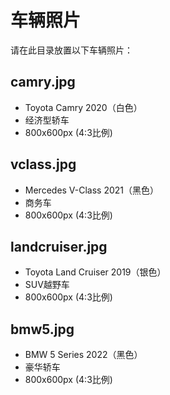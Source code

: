 # 车辆照片

请在此目录放置以下车辆照片：

## camry.jpg
- Toyota Camry 2020（白色）
- 经济型轿车
- 800x600px (4:3比例)

## vclass.jpg  
- Mercedes V-Class 2021（黑色）
- 商务车
- 800x600px (4:3比例)

## landcruiser.jpg
- Toyota Land Cruiser 2019（银色）
- SUV越野车
- 800x600px (4:3比例)

## bmw5.jpg
- BMW 5 Series 2022（黑色）
- 豪华轿车
- 800x600px (4:3比例)
